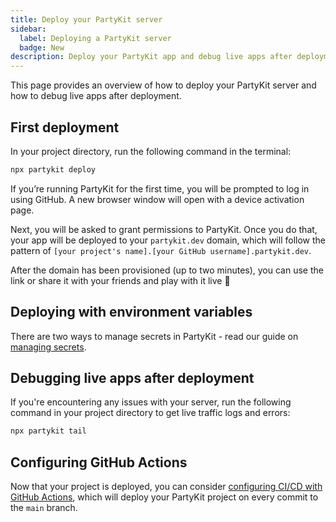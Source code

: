 ```yaml
---
title: Deploy your PartyKit server
sidebar:
  label: Deploying a PartyKit server
  badge: New
description: Deploy your PartyKit app and debug live apps after deployment
---
```


This page provides an overview of how to deploy your PartyKit server and how to debug live apps after deployment.

## First deployment

In your project directory, run the following command in the terminal:

```bash
npx partykit deploy
```

If you’re running PartyKit for the first time, you will be prompted to log in using GitHub. A new browser window will open with a device activation page.

Next, you will be asked to grant permissions to PartyKit. Once you do that, your app will be deployed to your `partykit.dev` domain, which will follow the pattern of `[your project's name].[your GitHub username].partykit.dev`.

After the domain has been provisioned (up to two minutes), you can use the link or share it with your friends and play with it live 🥳

## Deploying with environment variables

There are two ways to manage secrets in PartyKit - read our guide on [managing secrets](../managing-environment-variables).

## Debugging live apps after deployment

If you're encountering any issues with your server, run the following command in your project directory to get live traffic logs and errors:

```bash
npx partykit tail
```

## Configuring GitHub Actions

Now that your project is deployed, you can consider [configuring CI/CD with GitHub Actions](https://docs.partykit.io/guides/setting-up-ci-cd-with-github-actions), which will deploy your PartyKit project on every commit to the `main` branch.
